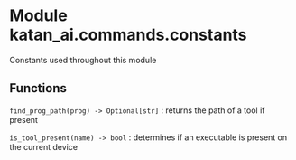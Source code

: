 Module katan_ai.commands.constants
==================================
Constants used throughout this module

Functions
---------


`find_prog_path(prog) ‑> Optional[str]`
:   returns the path of a tool if present


`is_tool_present(name) ‑> bool`
:   determines if an executable is present on the current device
